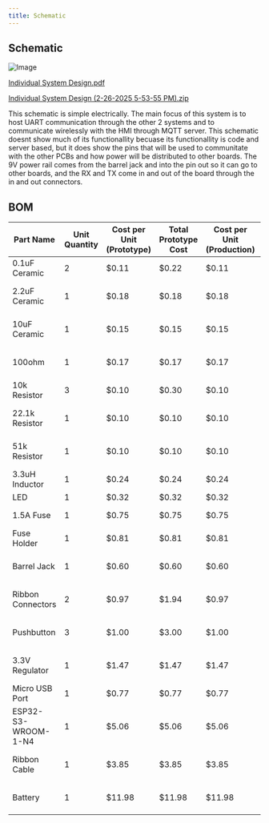```yaml
---
title: Schematic
---
```


## Schematic

![Image](https://github.com/user-attachments/assets/a09aff7a-e1a4-4753-94e4-5c6dad9dcbe7)

[Individual System Design.pdf](https://github.com/user-attachments/files/18999858/Individual.System.Design.pdf)

[Individual System Design (2-26-2025 5-53-55 PM).zip](https://github.com/user-attachments/files/18999859/Individual.System.Design.2-26-2025.5-53-55.PM.zip)

This schematic is simple electrically. The main focus of this system is to host UART communication through the other 2 systems and to communicate wirelessly with the HMI through MQTT server. This schematic doesnt show much of its functionallity becuase its functionallity is code and server based, but it does show the pins that will be used to communitate with the other PCBs and how power will be distributed to other boards. The 9V power rail comes from the barrel jack and into the pin out so it can go to other boards, and the RX and TX come in and out of the board through the in and out connectors.

## BOM

| Part Name | Unit Quantity | Cost per Unit (Prototype) | Total Prototype Cost | Cost per Unit (Production) | Total Production Cost | Manufacturer | Manufacturer Part # | Vendor Link | Datasheet Link | Supplier | Supplier Part # | # Ordered | Date Ordered | # Recieved | Surplus | Designator |
|---|---|---|---|---|---|---|---|---|---|---|---|---|---|---|---|---|
| 0.1uF Ceramic | 2 | $0.11 | $0.22 | $0.11 | $0.22 | YAGEO | CC1206KRX7R8BB104 | https://www.digikey.com/en/products/detail/yageo/CC1206KRX7R8BB104/5884627 | https://www.yageo.com/upload/media/product/productsearch/datasheet/mlcc/UPY-GPHC_X7R_6.3V-to-250V_24.pdf | DigiKey | 311-3564-2-ND | 4 | 2/28 |  | -4 | C1, C4 |
| 2.2uF Ceramic | 1 | $0.18 | $0.18 | $0.18 | $0.18 | Samsung Electro-Mechanics | CL31B225KBHNNNE | https://www.digikey.com/en/products/detail/samsung-electro-mechanics/CL31B225KBHNNNE/3886949 | https://mm.digikey.com/Volume0/opasdata/d220001/medias/docus/503/CL31B225KBHNNNE_Character.pdf | DigiKey | 1276-1291-2-ND | 3 | 2/28 |  | -3 | C2 |
| 10uF Ceramic | 1 | $0.15 | $0.15 | $0.15 | $0.15 | Samsung Electro-Mechanics | CL31B106KAHNNNE | https://www.digikey.com/en/products/detail/samsung-electro-mechanics/CL31B106KAHNNNE/3887462 | https://mm.digikey.com/Volume0/opasdata/d220001/medias/docus/658/CL31B106KAHNNNE_Spec.pdf | DigiKey | 1276-1804-2-ND | 3 | 2/28 |  | -3 | C3 |
| 100ohm | 1 | $0.17 | $0.17 | $0.17 | $0.17 | Panasonic Electronic Components | ERJ-8ENF1000V | https://www.digikey.com/en/products/detail/panasonic-electronic-components/ERJ-8ENF1000V/88671 | https://industrial.panasonic.com/cdbs/www-data/pdf/RDA0000/AOA0000C304.pdf | DigiKey | P100FTR-ND | 3 | 2/28 |  | -3 | R5 |
| 10k Resistor | 3 | $0.10 | $0.30 | $0.10 | $0.30 | YAGEO | RC1206FR-0710KL | https://www.digikey.com/en/products/detail/yageo/RC1206FR-0710KL/728483 | https://www.yageo.com/upload/media/product/products/datasheet/rchip/PYu-RC_Group_51_RoHS_L_12.pdf | DigiKey | 311-10.0KFRCT-ND | 5 | 2/28 |  | -5 | R3, R4, R6 |
| 22.1k Resistor | 1 | $0.10 | $0.10 | $0.10 | $0.10 | Stackpole Electronics Inc | RNCP1206FTD22K1 | https://www.digikey.com/en/products/detail/stackpole-electronics-inc/RNCP1206FTD22K1/2240381 | https://www.seielect.com/catalog/sei-rncp.pdf | DigiKey | RNCP1206FTD22K1CT-ND | 3 | 2/28 |  | -3 | R2 |
| 51k Resistor | 1 | $0.10 | $0.10 | $0.10 | $0.10 | Stackpole Electronics Inc | RMCF1206JT51K0 | https://www.digikey.com/en/products/detail/stackpole-electronics-inc/RMCF1206JT51K0/1753857 | https://www.seielect.com/catalog/sei-rmcf_rmcp.pdf | DigiKey | RMCF1206JT51K0CT-ND | 3 | 2/28 |  | -3 | R1 |
| 3.3uH Inductor | 1 | $0.24 | $0.24 | $0.24 | $0.24 | Murata Electronics | LQM31PN3R3M00L | https://www.digikey.com/en/products/detail/murata-electronics/LQM31PN3R3M00L/2594619 | https://search.murata.co.jp/Ceramy/image/img/P02/JELF243B-0013.pdf | DigiKey | 490-6705-2-ND | 3 | 2/28 |  | -3 | L1 |
| LED | 1 | $0.32 | $0.32 | $0.32 | $0.32 | Dialight | 5988260107F | https://www.digikey.com/en/products/detail/dialight/5988260107F/1291286 | https://s3-us-west-2.amazonaws.com/catsy.557/Dialight_CBI_data_598-1206_Apr2018.pdf | DigiKey | 350-2052-2-ND | 3 | 2/28 |  | -3 | D1 |
| 1.5A Fuse | 1 | $0.75 | $0.75 | $0.75 | $0.75 | Littelfuse Inc. | 022501.5MXP | https://www.digikey.com/en/products/detail/littelfuse-inc/022501.5MXP/777788?&utm_adgroup=&utm_term=&utm_content=&gad_source=1 | https://www.littelfuse.com/assetdocs/littelfuse-fuse-224-225-datasheet?assetguid=26e6ad94-5fb7-4bad-acf6-da1c91c16d87 | DigiKey | F4663-ND | 3 | 2/28 |  | -3 | F1 |
| Fuse Holder | 1 | $0.81 | $0.81 | $0.81 | $0.81 | Keystone Electronics | 4628 | https://www.digikey.com/en/products/detail/keystone-electronics/4628/2137316?&utm_adgroup=&utm_term=&utm_content=&gad_source=1 | https://www.keyelco.com/userAssets/file/M65p44.pdf | DigiKey | 36-4628-ND | 2 | 2/28 |  | -2 |  |
| Barrel Jack | 1 | $0.60 | $0.60 | $0.60 | $0.60 | Same Sky (Formerly CUI Devices) | PJ-037A | https://www.digikey.com/en/products/detail/same-sky-formerly-cui-devices/PJ-037A/1644545 | https://www.cuidevices.com/product/resource/pj-037a.pdf | DigiKey | CP-037A-ND | 2 | 2/28 |  | -2 | J2 |
| Ribbon Connectors | 2 | $0.97 | $1.94 | $0.97 | $1.94 | Würth Elektronik | 61200821621 | https://www.digikey.com/en/products/detail/w-rth-elektronik/61200821621/4846916?&utm_adgroup=&utm_term=&utm_content=&gad_source=1 | https://www.we-online.com/components/products/datasheet/61200821621.pdf | DigiKey | 732-5395-ND | 3 | 2/28 |  | -3 | P2 |
| Pushbutton | 3 | $1.00 | $3.00 | $1.00 | $3.00 | Omron Electronics Inc-EMC Div | B3U-1000P | https://www.digikey.com/en/products/detail/omron-electronics-inc-emc-div/B3U-1000P/1534338 | https://omronfs.omron.com/en_US/ecb/products/pdf/en-b3u.pdf | DigiKey | SW1020TR-ND | 5 | 2/28 |  | -5 | S1, S2, S3 |
| 3.3V Regulator | 1 | $1.47 | $1.47 | $1.47 | $1.47 | Texas Instruments | LMR50410Y3FQDBVRQ1 | https://www.digikey.com/en/products/detail/texas-instruments/LMR50410Y3FQDBVRQ1/13562985 | https://www.ti.com/lit/ds/symlink/lmr50410-q1.pdf | DigiKey | 296-LMR50410Y3FQDBVRQ1TR-ND | 3 | 2/28 |  | -3 | U1 |
| Micro USB Port | 1 | $0.77 | $0.77 | $0.77 | $0.77 | GCT | USB3131-30-0230-A | https://www.digikey.com/en/products/detail/gct/USB3131-30-0230-A/9859642 | https://gct.co/files/specs/usb3131-spec.pdf | DigiKey | 2073-USB3131-30-0230-ATR-ND | 0 | 2/28 |  | 0 | J1 |
| ESP32-S3-WROOM-1-N4 | 1 | $5.06 | $5.06 | $5.06 | $5.06 | Espressif Systems | ESP32-S3-WROOM-1-N4 | https://www.digikey.com/en/products/detail/espressif-systems/ESP32-S3-WROOM-1-N4/16162639 | https://www.espressif.com/sites/default/files/documentation/esp32-s3-wroom-1_wroom-1u_datasheet_en.pdf | DigiKey | 1965-ESP32-S3-WROOM-1-N4TR-ND | 0 | 2/28 |  | 0 | U2 |
| Ribbon Cable | 1 | $3.85 | $3.85 | $3.85 | $3.85 | Marvic International, Inc. | 530182808045 | https://www.amazon.com/gp/product/B07DFBPZLJ?smid=A64W1E1ZZHST0 | N/A | Amazon | B07DFBPZLJ | 1 | 2/28 |  | -1 |  |
| Battery | 1 | $11.98 | $11.98 | $11.98 | $11.98 | ShenZhen Maxpower Technology | LCLEBM | https://www.amazon.com/PAISUE-Rechargeable-Lithium-ion-Multimeter-Microphone/dp/B0B248DSFG?source=ps-sl-shoppingads-lpcontext&ref_=fplfs&smid=A2WEVNKRB72JGE&gQT=1 | N/A | Amazon | B0B248DSFG | 1 | 2/28 |  | -1 |  |
